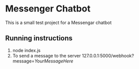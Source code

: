# Messenger Chatbot

This is a small test project for a Messengar chatbot

## Running instructions
1. node index.js
2. To send a message to the server 127.0.0.1:5000/webhook?message=*YourMessageHere*
